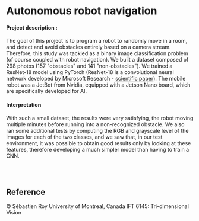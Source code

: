 
# Autonomous robot navigation

#### Project description :

The goal of this project is to program a robot to randomly move in a room, and detect and avoid obstacles entirely based on a camera stream.
Therefore, this study was tackled as a binary image classification problem (of course coupled with robot navigation). We built a dataset composed of 298 photos (157 "obstacles" and 141 "non-obstacles").
We trained a ResNet-18 model using PyTorch (ResNet-18 is a convolutional neural network developed by Microsoft Research - [scientific paper](https://www.google.com)).
The mobile robot was a JetBot from Nvidia, equipped with a Jetson Nano board, which are specifically developed for AI.
<br/>
#### Interpretation

With such a small dataset, the results were very satisfying, the robot moving multiple minutes before running into a non-recognized obstacle.
We also ran some additional tests by computing the RGB and grayscale level of the images for each of the two classes, and we saw that, in our test environment, it was possible to obtain good results only by looking at these features, therefore developing a much simpler model than having to train a CNN.

<br/>
<br/>

## Reference
© Sébastien Roy
University of Montreal, Canada
IFT 6145: Tri-dimensional Vision

